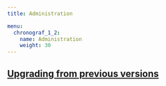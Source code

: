 ```yaml
---
title: Administration

menu:
  chronograf_1_2:
    name: Administration
    weight: 30
---
```


## [Upgrading from previous versions](/chronograf/v1.2/administration/upgrading/)
